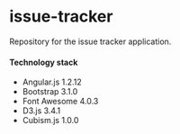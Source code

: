 issue-tracker
=============

Repository for the issue tracker application.

#### Technology stack

* Angular.js 1.2.12
* Bootstrap 3.1.0
* Font Awesome 4.0.3
* D3.js 3.4.1
* Cubism.js 1.0.0
